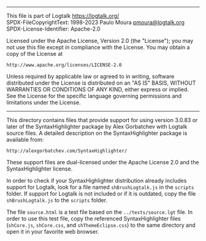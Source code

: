 ________________________________________________________________________

This file is part of Logtalk <https://logtalk.org/>  
SPDX-FileCopyrightText: 1998-2023 Paulo Moura <pmoura@logtalk.org>  
SPDX-License-Identifier: Apache-2.0

Licensed under the Apache License, Version 2.0 (the "License");
you may not use this file except in compliance with the License.
You may obtain a copy of the License at

    http://www.apache.org/licenses/LICENSE-2.0

Unless required by applicable law or agreed to in writing, software
distributed under the License is distributed on an "AS IS" BASIS,
WITHOUT WARRANTIES OR CONDITIONS OF ANY KIND, either express or implied.
See the License for the specific language governing permissions and
limitations under the License.
________________________________________________________________________


This directory contains files that provide support for using version 3.0.83 
or later of the SyntaxHighlighter package by Alex Gorbatchev with Logtalk 
source files. A detailed description on the SyntaxHighlighter package is 
available from:

	http://alexgorbatchev.com/SyntaxHighlighter/

These support files are dual-licensed under the Apache License 2.0 and the
SyntaxHighlighter license.

In order to check if your SyntaxHighlighter distribution already includes 
support for Logtalk, look for a file named `shBrushLogtalk.js` in the
`scripts` folder. If support for Logtalk is not included or if it is
outdated, copy the file `shBrushLogtalk.js` to the `scripts` folder.

The file `source.html` is a test file based on the `../tests/source.lgt`
file. In order to use this test file, copy the referenced SyntaxHighlighter
files (`shCore.js`, `shCore.css`, and `shThemeEclipse.css`) to the same
directory and open it in your favorite web browser.
